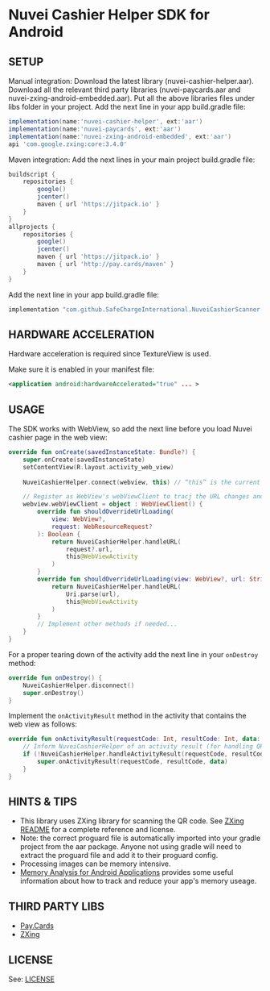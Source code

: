 Nuvei Cashier Helper SDK for Android
==========================================

SETUP
------------
Manual integration: 
Download the latest library (nuvei-cashier-helper.aar). 
Download all the relevant third party libraries (nuvei-paycards.aar and nuvei-zxing-android-embedded.aar).
Put all the above libraries files under libs folder in your project.
Add the next line in your app build.gradle file:
```gradle
implementation(name:'nuvei-cashier-helper', ext:'aar')
implementation(name:'nuvei-paycards', ext:'aar')
implementation(name:'nuvei-zxing-android-embedded', ext:'aar')
api 'com.google.zxing:core:3.4.0'
```


Maven integration:
Add the next lines in your main project build.gradle file:
```gradle
buildscript {
    repositories {
        google()
        jcenter()
        maven { url 'https://jitpack.io' }
    }
}
allprojects {
    repositories {
        google()
        jcenter()
        maven { url 'https://jitpack.io' }
        maven { url 'http://pay.cards/maven' }
    }
}
```

Add the next line in your app build.gradle file:
```gradle
implementation "com.github.SafeChargeInternational.NuveiCashierScanner:CashierScanner:1.1.1"
```

HARDWARE ACCELERATION
------------
Hardware acceleration is required since TextureView is used.

Make sure it is enabled in your manifest file:

```xml
<application android:hardwareAccelerated="true" ... >
```

USAGE
------------
The SDK works with WebView, so add the next line before you load Nuvei cashier page in the web view:
```kotlin
override fun onCreate(savedInstanceState: Bundle?) {
    super.onCreate(savedInstanceState)
    setContentView(R.layout.activity_web_view)
    
    NuveiCashierHelper.connect(webview, this) // “this” is the current activity

    // Register as WebView's webViewClient to tracj the URL changes and inform the CashierScanner SDK
    webview.webViewClient = object : WebViewClient() {
        override fun shouldOverrideUrlLoading(
            view: WebView?,
            request: WebResourceRequest?
        ): Boolean {
            return NuveiCashierHelper.handleURL(
                request?.url,
                this@WebViewActivity
            )
        }
        override fun shouldOverrideUrlLoading(view: WebView?, url: String?): Boolean {
            return NuveiCashierHelper.handleURL(
                Uri.parse(url),
                this@WebViewActivity
            )
        }
        // Implement other methods if needed...
    }
}
```

For a proper tearing down of the activity add the next line in your `onDestroy` method:
```kotlin
override fun onDestroy() {
    NuveiCashierHelper.disconnect()
    super.onDestroy()
}
```

Implement the `onActivityResult` method in the activity that contains the web view as follows:
```kotlin
override fun onActivityResult(requestCode: Int, resultCode: Int, data: Intent?) {
    // Inform NuveiCashierHelper of an activity result (for handling QR/card scanner result or GooglePay result)
    if (!NuveiCashierHelper.handleActivityResult(requestCode, resultCode, data)) {
        super.onActivityResult(requestCode, resultCode, data)
    }
}
```

HINTS & TIPS
------------
* This library uses ZXing library for scanning the QR code. See [ZXing README](https://github.com/journeyapps/zxing-android-embedded) for a complete reference and license.
* Note: the correct proguard file is automatically imported into your gradle project from the aar package. Anyone not using gradle will need to extract the proguard file and add it to their proguard config.
* Processing images can be memory intensive.
* [Memory Analysis for Android Applications](https://android-developers.blogspot.com/2011/03/memory-analysis-for-android.html) provides some useful information about how to track and reduce your app's memory useage.

THIRD PARTY LIBS
------------
* [Pay.Cards](https://github.com/SafeChargeInternational/PayCards_Android)
* [ZXing](https://github.com/SafeChargeInternational/zxing-android-embedded)

LICENSE
------------
See: [LICENSE](https://github.com/SafeChargeInternational/NuveiCashierScanner/blob/master/LICENSE.md)
